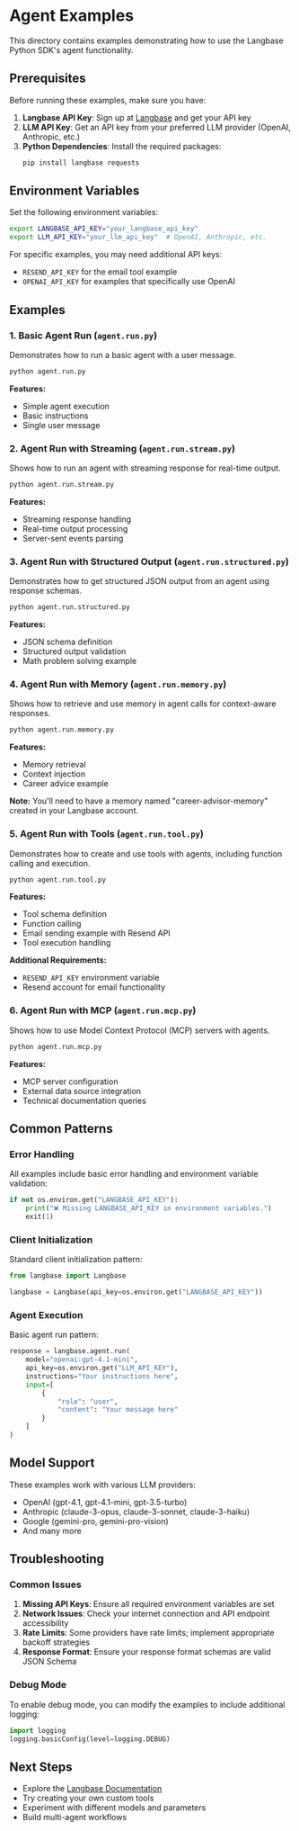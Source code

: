 # Agent Examples

This directory contains examples demonstrating how to use the Langbase Python SDK's agent functionality.

## Prerequisites

Before running these examples, make sure you have:

1. **Langbase API Key**: Sign up at [Langbase](https://langbase.com) and get your API key
2. **LLM API Key**: Get an API key from your preferred LLM provider (OpenAI, Anthropic, etc.)
3. **Python Dependencies**: Install the required packages:
   ```bash
   pip install langbase requests
   ```

## Environment Variables

Set the following environment variables:

```bash
export LANGBASE_API_KEY="your_langbase_api_key"
export LLM_API_KEY="your_llm_api_key"  # OpenAI, Anthropic, etc.
```

For specific examples, you may need additional API keys:
- `RESEND_API_KEY` for the email tool example
- `OPENAI_API_KEY` for examples that specifically use OpenAI

## Examples

### 1. Basic Agent Run (`agent.run.py`)

Demonstrates how to run a basic agent with a user message.

```bash
python agent.run.py
```

**Features:**
- Simple agent execution
- Basic instructions
- Single user message

### 2. Agent Run with Streaming (`agent.run.stream.py`)

Shows how to run an agent with streaming response for real-time output.

```bash
python agent.run.stream.py
```

**Features:**
- Streaming response handling
- Real-time output processing
- Server-sent events parsing

### 3. Agent Run with Structured Output (`agent.run.structured.py`)

Demonstrates how to get structured JSON output from an agent using response schemas.

```bash
python agent.run.structured.py
```

**Features:**
- JSON schema definition
- Structured output validation
- Math problem solving example

### 4. Agent Run with Memory (`agent.run.memory.py`)

Shows how to retrieve and use memory in agent calls for context-aware responses.

```bash
python agent.run.memory.py
```

**Features:**
- Memory retrieval
- Context injection
- Career advice example

**Note:** You'll need to have a memory named "career-advisor-memory" created in your Langbase account.

### 5. Agent Run with Tools (`agent.run.tool.py`)

Demonstrates how to create and use tools with agents, including function calling and execution.

```bash
python agent.run.tool.py
```

**Features:**
- Tool schema definition
- Function calling
- Email sending example with Resend API
- Tool execution handling

**Additional Requirements:**
- `RESEND_API_KEY` environment variable
- Resend account for email functionality

### 6. Agent Run with MCP (`agent.run.mcp.py`)

Shows how to use Model Context Protocol (MCP) servers with agents.

```bash
python agent.run.mcp.py
```

**Features:**
- MCP server configuration
- External data source integration
- Technical documentation queries

## Common Patterns

### Error Handling

All examples include basic error handling and environment variable validation:

```python
if not os.environ.get("LANGBASE_API_KEY"):
    print("❌ Missing LANGBASE_API_KEY in environment variables.")
    exit(1)
```

### Client Initialization

Standard client initialization pattern:

```python
from langbase import Langbase

langbase = Langbase(api_key=os.environ.get("LANGBASE_API_KEY"))
```

### Agent Execution

Basic agent run pattern:

```python
response = langbase.agent.run(
    model="openai:gpt-4.1-mini",
    api_key=os.environ.get("LLM_API_KEY"),
    instructions="Your instructions here",
    input=[
        {
            "role": "user",
            "content": "Your message here"
        }
    ]
)
```

## Model Support

These examples work with various LLM providers:
- OpenAI (gpt-4.1, gpt-4.1-mini, gpt-3.5-turbo)
- Anthropic (claude-3-opus, claude-3-sonnet, claude-3-haiku)
- Google (gemini-pro, gemini-pro-vision)
- And many more

## Troubleshooting

### Common Issues

1. **Missing API Keys**: Ensure all required environment variables are set
2. **Network Issues**: Check your internet connection and API endpoint accessibility
3. **Rate Limits**: Some providers have rate limits; implement appropriate backoff strategies
4. **Response Format**: Ensure your response format schemas are valid JSON Schema

### Debug Mode

To enable debug mode, you can modify the examples to include additional logging:

```python
import logging
logging.basicConfig(level=logging.DEBUG)
```

## Next Steps

- Explore the [Langbase Documentation](https://docs.langbase.com)
- Try creating your own custom tools
- Experiment with different models and parameters
- Build multi-agent workflows
